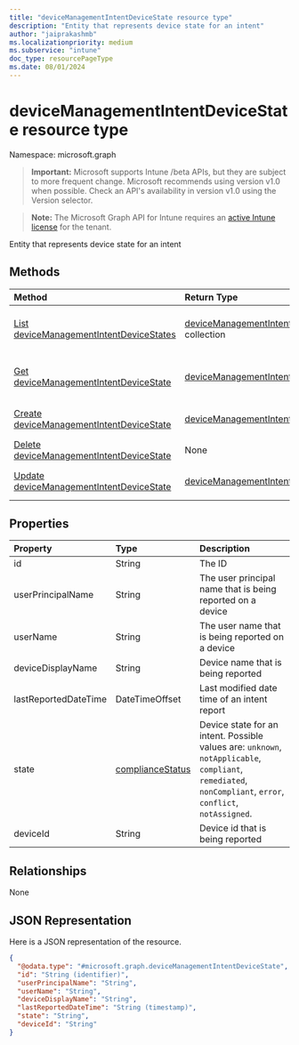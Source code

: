 ```yaml
---
title: "deviceManagementIntentDeviceState resource type"
description: "Entity that represents device state for an intent"
author: "jaiprakashmb"
ms.localizationpriority: medium
ms.subservice: "intune"
doc_type: resourcePageType
ms.date: 08/01/2024
---
```


# deviceManagementIntentDeviceState resource type

Namespace: microsoft.graph

> **Important:** Microsoft supports Intune /beta APIs, but they are subject to more frequent change. Microsoft recommends using version v1.0 when possible. Check an API's availability in version v1.0 using the Version selector.

> **Note:** The Microsoft Graph API for Intune requires an [active Intune license](https://go.microsoft.com/fwlink/?linkid=839381) for the tenant.

Entity that represents device state for an intent

## Methods
|Method|Return Type|Description|
|:---|:---|:---|
|[List deviceManagementIntentDeviceStates](../api/intune-deviceintent-devicemanagementintentdevicestate-list.md)|[deviceManagementIntentDeviceState](../resources/intune-deviceintent-devicemanagementintentdevicestate.md) collection|List properties and relationships of the [deviceManagementIntentDeviceState](../resources/intune-deviceintent-devicemanagementintentdevicestate.md) objects.|
|[Get deviceManagementIntentDeviceState](../api/intune-deviceintent-devicemanagementintentdevicestate-get.md)|[deviceManagementIntentDeviceState](../resources/intune-deviceintent-devicemanagementintentdevicestate.md)|Read properties and relationships of the [deviceManagementIntentDeviceState](../resources/intune-deviceintent-devicemanagementintentdevicestate.md) object.|
|[Create deviceManagementIntentDeviceState](../api/intune-deviceintent-devicemanagementintentdevicestate-create.md)|[deviceManagementIntentDeviceState](../resources/intune-deviceintent-devicemanagementintentdevicestate.md)|Create a new [deviceManagementIntentDeviceState](../resources/intune-deviceintent-devicemanagementintentdevicestate.md) object.|
|[Delete deviceManagementIntentDeviceState](../api/intune-deviceintent-devicemanagementintentdevicestate-delete.md)|None|Deletes a [deviceManagementIntentDeviceState](../resources/intune-deviceintent-devicemanagementintentdevicestate.md).|
|[Update deviceManagementIntentDeviceState](../api/intune-deviceintent-devicemanagementintentdevicestate-update.md)|[deviceManagementIntentDeviceState](../resources/intune-deviceintent-devicemanagementintentdevicestate.md)|Update the properties of a [deviceManagementIntentDeviceState](../resources/intune-deviceintent-devicemanagementintentdevicestate.md) object.|

## Properties
|Property|Type|Description|
|:---|:---|:---|
|id|String|The ID|
|userPrincipalName|String|The user principal name that is being reported on a device|
|userName|String|The user name that is being reported on a device|
|deviceDisplayName|String|Device name that is being reported|
|lastReportedDateTime|DateTimeOffset|Last modified date time of an intent report|
|state|[complianceStatus](../resources/intune-shared-compliancestatus.md)|Device state for an intent. Possible values are: `unknown`, `notApplicable`, `compliant`, `remediated`, `nonCompliant`, `error`, `conflict`, `notAssigned`.|
|deviceId|String|Device id that is being reported|

## Relationships
None

## JSON Representation
Here is a JSON representation of the resource.
<!-- {
  "blockType": "resource",
  "keyProperty": "id",
  "@odata.type": "microsoft.graph.deviceManagementIntentDeviceState"
}
-->
``` json
{
  "@odata.type": "#microsoft.graph.deviceManagementIntentDeviceState",
  "id": "String (identifier)",
  "userPrincipalName": "String",
  "userName": "String",
  "deviceDisplayName": "String",
  "lastReportedDateTime": "String (timestamp)",
  "state": "String",
  "deviceId": "String"
}
```